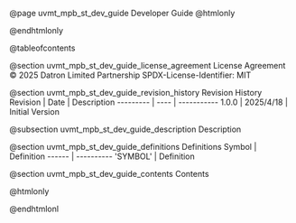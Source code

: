 @page uvmt_mpb_st_dev_guide Developer Guide
@htmlonly
<div class="autonumbering">
@endhtmlonly


@tableofcontents


@section uvmt_mpb_st_dev_guide_license_agreement License Agreement
© 2025 Datron Limited Partnership
SPDX-License-Identifier: MIT


@section uvmt_mpb_st_dev_guide_revision_history Revision History
Revision  | Date | Description
--------- | ---- | -----------
1.0.0 | 2025/4/18 | Initial Version

@subsection uvmt_mpb_st_dev_guide_description Description


@section uvmt_mpb_st_dev_guide_definitions Definitions
Symbol | Definition
------ | ----------
 'SYMBOL' | Definition


@section uvmt_mpb_st_dev_guide_contents Contents


@htmlonly
</div>
@endhtmlonl